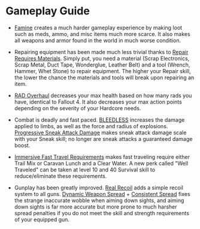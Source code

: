 # Gameplay Guide

- [Famine](https://www.nexusmods.com/newvegas/mods/74985) creates a much harder gameplay experience by making loot such as meds, ammo, and misc items much more scarce. It also makes all weapons and armor found in the world in much worse condition.

- Repairing equipment has been made much less trivial thanks to [Repair Requires Materials](https://www.nexusmods.com/newvegas/mods/75145). Simply put, you need a material (Scrap Electronics, Scrap Metal, Duct Tape, Wonderglue, Leather Belt) and a tool (Wrench, Hammer, Whet Stone) to repair equipment. The higher your Repair skill, the lower the chance the materials and tools will break upon repairing an item.

- [RAD Overhaul](https://www.nexusmods.com/newvegas/mods/71541) decreases your max health based on how many rads you have, identical to Fallout 4. It also decreases your max action points depending on the severity of your Hardcore needs.

- Combat is deadly and fast paced. [BLEEDLESS](https://www.nexusmods.com/newvegas/mods/75660?tab=description) increases the damage applied to limbs, as well as the force and radius of explosions. [Progressive Sneak Attack Damage](https://www.nexusmods.com/newvegas/mods/77571) makes sneak attack damage scale with your Sneak skill; no longer are sneak attacks a guaranteed damage boost.

- [Immersive Fast Travel Requirements](https://www.nexusmods.com/newvegas/mods/73627?tab=description) makes fast traveling require either Trail Mix or Caravan Lunch and a Clear Water. A new perk called "Well Traveled" can be taken at level 10 and 40 Survival skill to reduce/eliminate these requirements.

- Gunplay has been greatly improved. [Real Recoil](https://www.nexusmods.com/newvegas/mods/62153) adds a simple recoil system to all guns. [Dynamic Weapon Spread](https://www.nexusmods.com/newvegas/mods/74321) + [Consistent Spread](https://www.nexusmods.com/newvegas/mods/77974) fixes the strange inaccurate wobble when aiming down sights, and aiming down sights is far more accurate but more prone to much harsher spread penalties if you do not meet the skill and strength requirements of your equipped gun.
